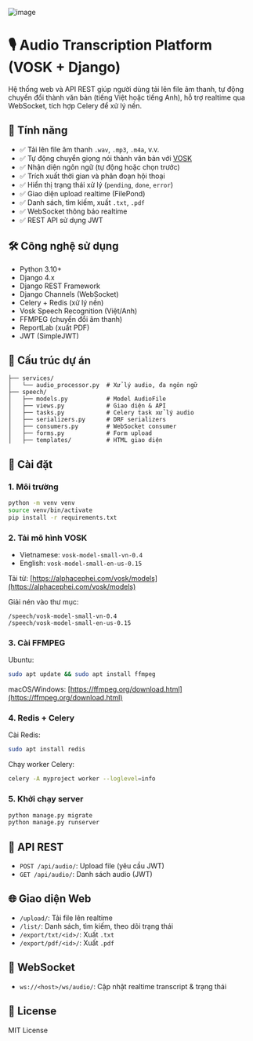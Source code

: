 ![image](https://github.com/user-attachments/assets/3022e9c6-fedf-46a7-854c-43c7f05fbf08)
# 🎙️ Audio Transcription Platform (VOSK + Django)

Hệ thống web và API REST giúp người dùng tải lên file âm thanh, tự động chuyển đổi thành văn bản (tiếng Việt hoặc tiếng Anh), hỗ trợ realtime qua WebSocket, tích hợp Celery để xử lý nền.

## 🚀 Tính năng

- ✅ Tải lên file âm thanh `.wav`, `.mp3`, `.m4a`, v.v.
- ✅ Tự động chuyển giọng nói thành văn bản với [VOSK](https://alphacephei.com/vosk/)
- ✅ Nhận diện ngôn ngữ (tự động hoặc chọn trước)
- ✅ Trích xuất thời gian và phân đoạn hội thoại
- ✅ Hiển thị trạng thái xử lý (`pending`, `done`, `error`)
- ✅ Giao diện upload realtime (FilePond)
- ✅ Danh sách, tìm kiếm, xuất `.txt`, `.pdf`
- ✅ WebSocket thông báo realtime
- ✅ REST API sử dụng JWT

## 🛠️ Công nghệ sử dụng

- Python 3.10+
- Django 4.x
- Django REST Framework
- Django Channels (WebSocket)
- Celery + Redis (xử lý nền)
- Vosk Speech Recognition (Việt/Anh)
- FFMPEG (chuyển đổi âm thanh)
- ReportLab (xuất PDF)
- JWT (SimpleJWT)

## 🧱 Cấu trúc dự án

```
├── services/
│   └── audio_processor.py  # Xử lý audio, đa ngôn ngữ
├── speech/
│   ├── models.py           # Model AudioFile
│   ├── views.py            # Giao diện & API
│   ├── tasks.py            # Celery task xử lý audio
│   ├── serializers.py      # DRF serializers
│   ├── consumers.py        # WebSocket consumer
│   ├── forms.py            # Form upload
│   ├── templates/          # HTML giao diện
```

## 🔧 Cài đặt

### 1. Môi trường

```bash
python -m venv venv
source venv/bin/activate
pip install -r requirements.txt
```

### 2. Tải mô hình VOSK

- Vietnamese: `vosk-model-small-vn-0.4`
- English: `vosk-model-small-en-us-0.15`

Tải từ: [https://alphacephei.com/vosk/models](https://alphacephei.com/vosk/models)

Giải nén vào thư mục:
```
/speech/vosk-model-small-vn-0.4
/speech/vosk-model-small-en-us-0.15
```

### 3. Cài FFMPEG

Ubuntu:
```bash
sudo apt update && sudo apt install ffmpeg
```

macOS/Windows: [https://ffmpeg.org/download.html](https://ffmpeg.org/download.html)

### 4. Redis + Celery

Cài Redis:
```bash
sudo apt install redis
```

Chạy worker Celery:
```bash
celery -A myproject worker --loglevel=info
```

### 5. Khởi chạy server

```bash
python manage.py migrate
python manage.py runserver
```

## 🔐 API REST

- `POST /api/audio/`: Upload file (yêu cầu JWT)
- `GET /api/audio/`: Danh sách audio (JWT)

## 🌐 Giao diện Web

- `/upload/`: Tải file lên realtime
- `/list/`: Danh sách, tìm kiếm, theo dõi trạng thái
- `/export/txt/<id>/`: Xuất `.txt`
- `/export/pdf/<id>/`: Xuất `.pdf`

## 📡 WebSocket

- `ws://<host>/ws/audio/`: Cập nhật realtime transcript & trạng thái

## 📄 License

MIT License
